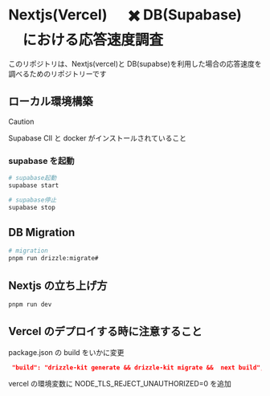 # Nextjs(Vercel) 　 ✖️ DB(Supabase) 　における応答速度調査

このリポジトリは、Nextjs(vercel)と DB(supabse)を利用した場合の応答速度を調べるためのリポジトリーです

## ローカル環境構築

> [!CAUTION]
> Supabase ClI と docker がインストールされていること

### supabase を起動

```bash
# supabase起動
supabase start

# supabase停止
supabase stop
```

## DB Migration

```bash
# migration
pnpm run drizzle:migrate#
```

## Nextjs の立ち上げ方

```bash
pnpm run dev
```

## Vercel のデプロイする時に注意すること

package.json の build をいかに変更

```json
 "build": "drizzle-kit generate && drizzle-kit migrate &&  next build",
```

vercel の環境変数に NODE_TLS_REJECT_UNAUTHORIZED=0 を追加
